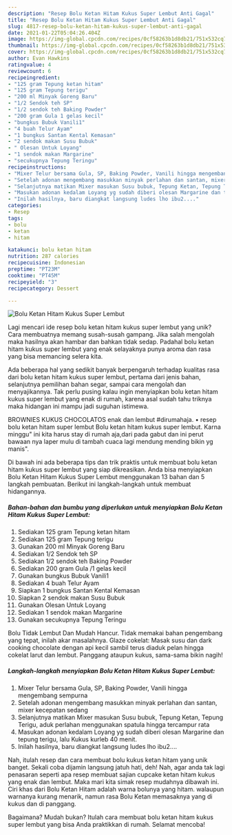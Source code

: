 ```yaml
---
description: "Resep Bolu Ketan Hitam Kukus Super Lembut Anti Gagal"
title: "Resep Bolu Ketan Hitam Kukus Super Lembut Anti Gagal"
slug: 4817-resep-bolu-ketan-hitam-kukus-super-lembut-anti-gagal
date: 2021-01-22T05:04:26.404Z
image: https://img-global.cpcdn.com/recipes/0cf58263b1d8db21/751x532cq70/bolu-ketan-hitam-kukus-super-lembut-foto-resep-utama.jpg
thumbnail: https://img-global.cpcdn.com/recipes/0cf58263b1d8db21/751x532cq70/bolu-ketan-hitam-kukus-super-lembut-foto-resep-utama.jpg
cover: https://img-global.cpcdn.com/recipes/0cf58263b1d8db21/751x532cq70/bolu-ketan-hitam-kukus-super-lembut-foto-resep-utama.jpg
author: Evan Hawkins
ratingvalue: 4
reviewcount: 6
recipeingredient:
- "125 gram Tepung ketan hitam"
- "125 gram Tepung terigu"
- "200 ml Minyak Goreng Baru"
- "1/2 Sendok teh SP"
- "1/2 sendok teh Baking Powder"
- "200 gram Gula 1 gelas kecil"
- "bungkus Bubuk Vanili1"
- "4 buah Telur Ayam"
- "1 bungkus Santan Kental Kemasan"
- "2 sendok makan Susu Bubuk"
- " Olesan Untuk Loyang"
- "1 sendok makan Margarine"
- "secukupnya Tepung Teringu"
recipeinstructions:
- "Mixer Telur bersama Gula, SP, Baking Powder, Vanili hingga mengembang sempurna"
- "Setelah adonan mengembang masukkan minyak perlahan dan santan, mixer kecepatan sedang"
- "Selanjutnya matikan Mixer masukan Susu bubuk, Tepung Ketan, Tepung Terigu, aduk perlahan menggunakan spatula hingga tercampur rata"
- "Masukan adonan kedalam Loyang yg sudah diberi olesan Margarine dan tepung terigu, lalu Kukus kurleb 40 menit."
- "Inilah hasilnya, baru diangkat langsung ludes lho ibu2...."
categories:
- Resep
tags:
- bolu
- ketan
- hitam

katakunci: bolu ketan hitam 
nutrition: 287 calories
recipecuisine: Indonesian
preptime: "PT23M"
cooktime: "PT45M"
recipeyield: "3"
recipecategory: Dessert

---
```



![Bolu Ketan Hitam Kukus Super Lembut](https://img-global.cpcdn.com/recipes/0cf58263b1d8db21/751x532cq70/bolu-ketan-hitam-kukus-super-lembut-foto-resep-utama.jpg)

Lagi mencari ide resep bolu ketan hitam kukus super lembut yang unik? Cara membuatnya memang susah-susah gampang. Jika salah mengolah maka hasilnya akan hambar dan bahkan tidak sedap. Padahal bolu ketan hitam kukus super lembut yang enak selayaknya punya aroma dan rasa yang bisa memancing selera kita.

Ada beberapa hal yang sedikit banyak berpengaruh terhadap kualitas rasa dari bolu ketan hitam kukus super lembut, pertama dari jenis bahan, selanjutnya pemilihan bahan segar, sampai cara mengolah dan menyajikannya. Tak perlu pusing kalau ingin menyiapkan bolu ketan hitam kukus super lembut yang enak di rumah, karena asal sudah tahu triknya maka hidangan ini mampu jadi suguhan istimewa.

BROWNIES KUKUS CHOCOLATOS enak dan lembut #dirumahaja. • resep bolu ketan hitam super lembut Bolu ketan hitam kukus super lembut. Karna minggu&#34; ini kita harus stay di rumah aja,dari pada gabut dan ini perut bawaan nya laper mulu di tambah cuaca lagi mendung mending bikin yg manis&#34;.


Di bawah ini ada beberapa tips dan trik praktis untuk membuat bolu ketan hitam kukus super lembut yang siap dikreasikan. Anda bisa menyiapkan Bolu Ketan Hitam Kukus Super Lembut menggunakan 13 bahan dan 5 langkah pembuatan. Berikut ini langkah-langkah untuk membuat hidangannya.

<!--inarticleads1-->

##### Bahan-bahan dan bumbu yang diperlukan untuk menyiapkan Bolu Ketan Hitam Kukus Super Lembut:

1. Sediakan 125 gram Tepung ketan hitam
1. Sediakan 125 gram Tepung terigu
1. Gunakan 200 ml Minyak Goreng Baru
1. Sediakan 1/2 Sendok teh SP
1. Sediakan 1/2 sendok teh Baking Powder
1. Sediakan 200 gram Gula /1 gelas kecil
1. Gunakan bungkus Bubuk Vanili1
1. Sediakan 4 buah Telur Ayam
1. Siapkan 1 bungkus Santan Kental Kemasan
1. Siapkan 2 sendok makan Susu Bubuk
1. Gunakan  Olesan Untuk Loyang
1. Sediakan 1 sendok makan Margarine
1. Gunakan secukupnya Tepung Teringu


Bolu Tidak Lembut Dan Mudah Hancur. Tidak memakai bahan pengembang yang tepat, inilah akar masalahnya. Glaze cokelat: Masak susu dan dark cooking chocolate dengan api kecil sambil terus diaduk pelan hingga cokelat larut dan lembut. Panggang ataupun kukus, sama-sama bikin nagih! 

<!--inarticleads2-->

##### Langkah-langkah menyiapkan Bolu Ketan Hitam Kukus Super Lembut:

1. Mixer Telur bersama Gula, SP, Baking Powder, Vanili hingga mengembang sempurna
1. Setelah adonan mengembang masukkan minyak perlahan dan santan, mixer kecepatan sedang
1. Selanjutnya matikan Mixer masukan Susu bubuk, Tepung Ketan, Tepung Terigu, aduk perlahan menggunakan spatula hingga tercampur rata
1. Masukan adonan kedalam Loyang yg sudah diberi olesan Margarine dan tepung terigu, lalu Kukus kurleb 40 menit.
1. Inilah hasilnya, baru diangkat langsung ludes lho ibu2....


Nah, itulah resep dan cara membuat bolu kukus ketan hitam yang unik banget. Sekali coba dijamin langsung jatuh hati, deh! Nah, agar anda tak lagi penasaran seperti apa resep membuat sajian cupcake ketan hitam kukus yang enak dan lembut. Maka mari kita simak resep mudahnya dibawah ini. Ciri khas dari Bolu Ketan Hitam adalah warna bolunya yang hitam. walaupun warnanya kurang menarik, namun rasa Bolu Ketan memasaknya yang di kukus dan di panggang. 

Bagaimana? Mudah bukan? Itulah cara membuat bolu ketan hitam kukus super lembut yang bisa Anda praktikkan di rumah. Selamat mencoba!
